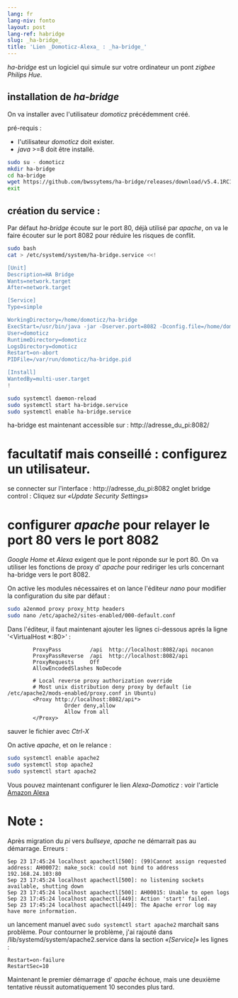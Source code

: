 ```yaml
---
lang: fr
lang-niv: fonto
layout: post
lang-ref: habridge
slug: _ha-bridge_
title: 'Lien _Domoticz-Alexa_ : _ha-bridge_'
---
```


 _ha-bridge_ est un logiciel qui simule sur votre ordinateur un pont _zigbee Philips Hue_.


## installation de _ha-bridge_
On va installer avec l'utilisateur _domoticz_ précédemment créé.

pré-requis : 
* l'utilisateur _domoticz_ doit exister.
* _java_ >=8 doit être installé.

```bash
sudo su - domoticz
mkdir ha-bridge
cd ha-bridge
wget https://github.com/bwssytems/ha-bridge/releases/download/v5.4.1RC1/ha-bridge-5.4.1RC1.jar -O ha-bridge.jar
exit
```


## création du service :
Par défaut _ha-bridge_ écoute sur le port 80, déjà utilisé par _apache_, on va le faire écouter sur le port 8082 pour réduire les risques de conflit.

``` bash
sudo bash
cat > /etc/systemd/system/ha-bridge.service <<!

[Unit]
Description=HA Bridge
Wants=network.target
After=network.target

[Service]
Type=simple

WorkingDirectory=/home/domoticz/ha-bridge
ExecStart=/usr/bin/java -jar -Dserver.port=8082 -Dconfig.file=/home/domoticz/ha-bridge/data/habridge.config /home/domoticz/ha-bridge/ha-bridge.jar
User=domoticz
RuntimeDirectory=domoticz
LogsDirectory=domoticz
Restart=on-abort
PIDFile=/var/run/domoticz/ha-bridge.pid

[Install]
WantedBy=multi-user.target
!

sudo systemctl daemon-reload
sudo systemctl start ha-bridge.service
sudo systemctl enable ha-bridge.service
```

ha-bridge est maintenant accessible sur : http://adresse_du_pi:8082/

# facultatif mais conseillé : configurez un utilisateur.
se connecter sur l'interface : http://adresse_du_pi:8082
onglet bridge control :
Cliquez sur _«Update Security Settings»_

# configurer _apache_ pour relayer le port 80 vers le port 8082
_Google Home_ et _Alexa_ exigent que le pont réponde sur le port 80.
On va utiliser les fonctions de proxy d' _apache_ pour rediriger les urls concernant ha-bridge vers le port 8082.

On active les modules nécessaires et on lance l'éditeur _nano_ pour modifier la configuration du site par défaut :

``` bash
sudo a2enmod proxy proxy_http headers
sudo nano /etc/apache2/sites-enabled/000-default.conf
```

Dans l'éditeur, il faut maintenant ajouter les lignes ci-dessous aprés la ligne '<VirtualHost *:80>' :
```
        ProxyPass         /api  http://localhost:8082/api nocanon
        ProxyPassReverse  /api  http://localhost:8082/api
        ProxyRequests     Off
        AllowEncodedSlashes NoDecode

        # Local reverse proxy authorization override
        # Most unix distribution deny proxy by default (ie /etc/apache2/mods-enabled/proxy.conf in Ubuntu)
        <Proxy http://localhost:8082/api*>
                  Order deny,allow
                  Allow from all
        </Proxy>
```
sauver le fichier avec _Ctrl-X_

On active _apache_, et on le relance :
```bash
sudo systemctl enable apache2
sudo systemctl stop apache2
sudo systemctl start apache2
```

Vous pouvez maintenant configurer le lien _Alexa-Domoticz_ : voir l'article
[Amazon Alexa](2021-08-14-alexa.md)

# Note :
Après migration du _pi_ vers _bullseye_, _apache_ ne démarrait pas au démarrage.
Erreurs :
```
Sep 23 17:45:24 localhost apachectl[500]: (99)Cannot assign requested address: AH00072: make_sock: could not bind to address 192.168.24.103:80
Sep 23 17:45:24 localhost apachectl[500]: no listening sockets available, shutting down
Sep 23 17:45:24 localhost apachectl[500]: AH00015: Unable to open logs
Sep 23 17:45:24 localhost apachectl[449]: Action 'start' failed.
Sep 23 17:45:24 localhost apachectl[449]: The Apache error log may have more information.
```

un lancement manuel avec `sudo systemctl start apache2` marchait sans problème.
Pour contourner le problème, j'ai rajouté dans /lib/systemd/system/apache2.service dans la section _«[Service]»_ les lignes :
```
Restart=on-failure
RestartSec=10
```

Maintenant le premier démarrage d' _apache_ échoue, mais une deuxième tentative réussit automatiquement 10 secondes plus tard.

